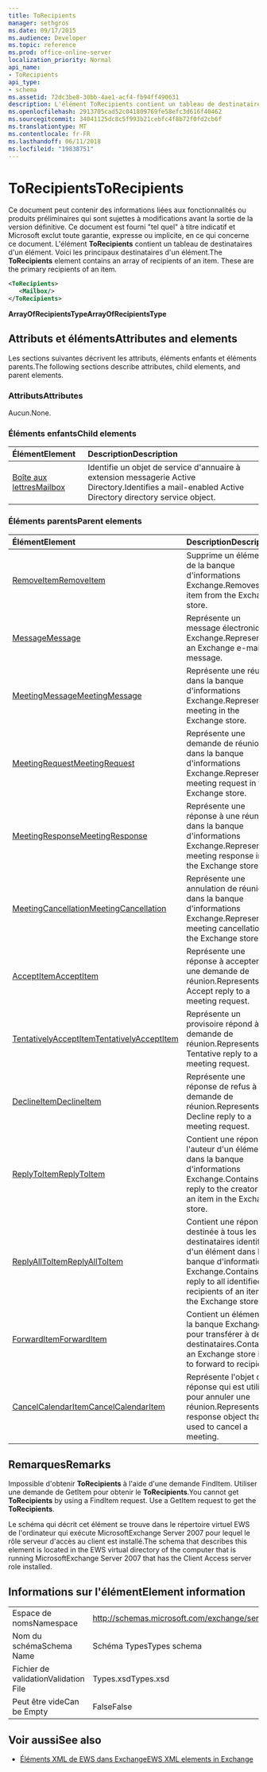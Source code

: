 ```yaml
---
title: ToRecipients
manager: sethgros
ms.date: 09/17/2015
ms.audience: Developer
ms.topic: reference
ms.prod: office-online-server
localization_priority: Normal
api_name:
- ToRecipients
api_type:
- schema
ms.assetid: 72dc3be8-30bb-4ae1-acf4-fb94ff490631
description: L'élément ToRecipients contient un tableau de destinataires d'un élément. Voici les principaux destinataires d'un élément.
ms.openlocfilehash: 2913705cad52c041809769fe58efc3d616f40462
ms.sourcegitcommit: 34041125dc8c5f993b21cebfc4f8b72f0fd2cb6f
ms.translationtype: MT
ms.contentlocale: fr-FR
ms.lasthandoff: 06/11/2018
ms.locfileid: "19838751"
---
```

# <a name="torecipients"></a><span data-ttu-id="20d92-104">ToRecipients</span><span class="sxs-lookup"><span data-stu-id="20d92-104">ToRecipients</span></span>

<span data-ttu-id="20d92-p102">Ce document peut contenir des informations liées aux fonctionnalités ou produits préliminaires qui sont sujettes à modifications avant la sortie de la version définitive. Ce document est fourni "tel quel" à titre indicatif et Microsoft exclut toute garantie, expresse ou implicite, en ce qui concerne ce document. L'élément **ToRecipients** contient un tableau de destinataires d'un élément. Voici les principaux destinataires d'un élément.</span><span class="sxs-lookup"><span data-stu-id="20d92-p102">The **ToRecipients** element contains an array of recipients of an item. These are the primary recipients of an item.</span></span> 
  
```xml
<ToRecipients>
   <Mailbox/>
</ToRecipients>
```

 <span data-ttu-id="20d92-107">**ArrayOfRecipientsType**</span><span class="sxs-lookup"><span data-stu-id="20d92-107">**ArrayOfRecipientsType**</span></span>
## <a name="attributes-and-elements"></a><span data-ttu-id="20d92-108">Attributs et éléments</span><span class="sxs-lookup"><span data-stu-id="20d92-108">Attributes and elements</span></span>

<span data-ttu-id="20d92-109">Les sections suivantes décrivent les attributs, éléments enfants et éléments parents.</span><span class="sxs-lookup"><span data-stu-id="20d92-109">The following sections describe attributes, child elements, and parent elements.</span></span>
  
### <a name="attributes"></a><span data-ttu-id="20d92-110">Attributs</span><span class="sxs-lookup"><span data-stu-id="20d92-110">Attributes</span></span>

<span data-ttu-id="20d92-111">Aucun.</span><span class="sxs-lookup"><span data-stu-id="20d92-111">None.</span></span>
  
### <a name="child-elements"></a><span data-ttu-id="20d92-112">Éléments enfants</span><span class="sxs-lookup"><span data-stu-id="20d92-112">Child elements</span></span>

|<span data-ttu-id="20d92-113">**Élément**</span><span class="sxs-lookup"><span data-stu-id="20d92-113">**Element**</span></span>|<span data-ttu-id="20d92-114">**Description**</span><span class="sxs-lookup"><span data-stu-id="20d92-114">**Description**</span></span>|
|:-----|:-----|
|[<span data-ttu-id="20d92-115">Boîte aux lettres</span><span class="sxs-lookup"><span data-stu-id="20d92-115">Mailbox</span></span>](mailbox.md) <br/> |<span data-ttu-id="20d92-116">Identifie un objet de service d'annuaire à extension messagerie Active Directory.</span><span class="sxs-lookup"><span data-stu-id="20d92-116">Identifies a mail-enabled Active Directory directory service object.</span></span>  <br/> |
   
### <a name="parent-elements"></a><span data-ttu-id="20d92-117">Éléments parents</span><span class="sxs-lookup"><span data-stu-id="20d92-117">Parent elements</span></span>

|<span data-ttu-id="20d92-118">**Élément**</span><span class="sxs-lookup"><span data-stu-id="20d92-118">**Element**</span></span>|<span data-ttu-id="20d92-119">**Description**</span><span class="sxs-lookup"><span data-stu-id="20d92-119">**Description**</span></span>|
|:-----|:-----|
|[<span data-ttu-id="20d92-120">RemoveItem</span><span class="sxs-lookup"><span data-stu-id="20d92-120">RemoveItem</span></span>](removeitem.md) <br/> |<span data-ttu-id="20d92-121">Supprime un élément de la banque d'informations Exchange.</span><span class="sxs-lookup"><span data-stu-id="20d92-121">Removes an item from the Exchange store.</span></span>  <br/> |
|[<span data-ttu-id="20d92-122">Message</span><span class="sxs-lookup"><span data-stu-id="20d92-122">Message</span></span>](message-ex15websvcsotherref.md) <br/> |<span data-ttu-id="20d92-123">Représente un message électronique Exchange.</span><span class="sxs-lookup"><span data-stu-id="20d92-123">Represents an Exchange e-mail message.</span></span>  <br/> |
|[<span data-ttu-id="20d92-124">MeetingMessage</span><span class="sxs-lookup"><span data-stu-id="20d92-124">MeetingMessage</span></span>](meetingmessage.md) <br/> |<span data-ttu-id="20d92-125">Représente une réunion dans la banque d'informations Exchange.</span><span class="sxs-lookup"><span data-stu-id="20d92-125">Represents a meeting in the Exchange store.</span></span>  <br/> |
|[<span data-ttu-id="20d92-126">MeetingRequest</span><span class="sxs-lookup"><span data-stu-id="20d92-126">MeetingRequest</span></span>](meetingrequest.md) <br/> |<span data-ttu-id="20d92-127">Représente une demande de réunion dans la banque d'informations Exchange.</span><span class="sxs-lookup"><span data-stu-id="20d92-127">Represents a meeting request in the Exchange store.</span></span>  <br/> |
|[<span data-ttu-id="20d92-128">MeetingResponse</span><span class="sxs-lookup"><span data-stu-id="20d92-128">MeetingResponse</span></span>](meetingresponse.md) <br/> |<span data-ttu-id="20d92-129">Représente une réponse à une réunion dans la banque d'informations Exchange.</span><span class="sxs-lookup"><span data-stu-id="20d92-129">Represents a meeting response in the Exchange store.</span></span>  <br/> |
|[<span data-ttu-id="20d92-130">MeetingCancellation</span><span class="sxs-lookup"><span data-stu-id="20d92-130">MeetingCancellation</span></span>](meetingcancellation.md) <br/> |<span data-ttu-id="20d92-131">Représente une annulation de réunion dans la banque d'informations Exchange.</span><span class="sxs-lookup"><span data-stu-id="20d92-131">Represents a meeting cancellation in the Exchange store.</span></span>  <br/> |
|[<span data-ttu-id="20d92-132">AcceptItem</span><span class="sxs-lookup"><span data-stu-id="20d92-132">AcceptItem</span></span>](acceptitem.md) <br/> |<span data-ttu-id="20d92-133">Représente une réponse à accepter à une demande de réunion.</span><span class="sxs-lookup"><span data-stu-id="20d92-133">Represents an Accept reply to a meeting request.</span></span>  <br/> |
|[<span data-ttu-id="20d92-134">TentativelyAcceptItem</span><span class="sxs-lookup"><span data-stu-id="20d92-134">TentativelyAcceptItem</span></span>](tentativelyacceptitem.md) <br/> |<span data-ttu-id="20d92-135">Représente un provisoire répond à une demande de réunion.</span><span class="sxs-lookup"><span data-stu-id="20d92-135">Represents a Tentative reply to a meeting request.</span></span>  <br/> |
|[<span data-ttu-id="20d92-136">DeclineItem</span><span class="sxs-lookup"><span data-stu-id="20d92-136">DeclineItem</span></span>](declineitem.md) <br/> |<span data-ttu-id="20d92-137">Représente une réponse de refus à une demande de réunion.</span><span class="sxs-lookup"><span data-stu-id="20d92-137">Represents a Decline reply to a meeting request.</span></span>  <br/> |
|[<span data-ttu-id="20d92-138">ReplyToItem</span><span class="sxs-lookup"><span data-stu-id="20d92-138">ReplyToItem</span></span>](replytoitem.md) <br/> |<span data-ttu-id="20d92-139">Contient une réponse à l'auteur d'un élément dans la banque d'informations Exchange.</span><span class="sxs-lookup"><span data-stu-id="20d92-139">Contains a reply to the creator of an item in the Exchange store.</span></span>  <br/> |
|[<span data-ttu-id="20d92-140">ReplyAllToItem</span><span class="sxs-lookup"><span data-stu-id="20d92-140">ReplyAllToItem</span></span>](replyalltoitem.md) <br/> |<span data-ttu-id="20d92-141">Contient une réponse destinée à tous les destinataires identifiés d'un élément dans la banque d'informations Exchange.</span><span class="sxs-lookup"><span data-stu-id="20d92-141">Contains a reply to all identified recipients of an item in the Exchange store.</span></span>  <br/> |
|[<span data-ttu-id="20d92-142">ForwardItem</span><span class="sxs-lookup"><span data-stu-id="20d92-142">ForwardItem</span></span>](forwarditem.md) <br/> |<span data-ttu-id="20d92-143">Contient un élément de la banque Exchange pour transférer à des destinataires.</span><span class="sxs-lookup"><span data-stu-id="20d92-143">Contains an Exchange store item to forward to recipients.</span></span>  <br/> |
|[<span data-ttu-id="20d92-144">CancelCalendarItem</span><span class="sxs-lookup"><span data-stu-id="20d92-144">CancelCalendarItem</span></span>](cancelcalendaritem.md) <br/> |<span data-ttu-id="20d92-145">Représente l'objet de réponse qui est utilisé pour annuler une réunion.</span><span class="sxs-lookup"><span data-stu-id="20d92-145">Represents the response object that is used to cancel a meeting.</span></span>  <br/> |
   
## <a name="remarks"></a><span data-ttu-id="20d92-146">Remarques</span><span class="sxs-lookup"><span data-stu-id="20d92-146">Remarks</span></span>

<span data-ttu-id="20d92-p103">Impossible d'obtenir **ToRecipients** à l'aide d'une demande FindItem. Utiliser une demande de GetItem pour obtenir le **ToRecipients**.</span><span class="sxs-lookup"><span data-stu-id="20d92-p103">You cannot get **ToRecipients** by using a FindItem request. Use a GetItem request to get the **ToRecipients**.</span></span>
  
<span data-ttu-id="20d92-149">Le schéma qui décrit cet élément se trouve dans le répertoire virtuel EWS de l'ordinateur qui exécute MicrosoftExchange Server 2007 pour lequel le rôle serveur d'accès au client est installé.</span><span class="sxs-lookup"><span data-stu-id="20d92-149">The schema that describes this element is located in the EWS virtual directory of the computer that is running MicrosoftExchange Server 2007 that has the Client Access server role installed.</span></span>
  
## <a name="element-information"></a><span data-ttu-id="20d92-150">Informations sur l'élément</span><span class="sxs-lookup"><span data-stu-id="20d92-150">Element information</span></span>

|||
|:-----|:-----|
|<span data-ttu-id="20d92-151">Espace de noms</span><span class="sxs-lookup"><span data-stu-id="20d92-151">Namespace</span></span>  <br/> |http://schemas.microsoft.com/exchange/services/2006/types  <br/> |
|<span data-ttu-id="20d92-152">Nom du schéma</span><span class="sxs-lookup"><span data-stu-id="20d92-152">Schema Name</span></span>  <br/> |<span data-ttu-id="20d92-153">Schéma Types</span><span class="sxs-lookup"><span data-stu-id="20d92-153">Types schema</span></span>  <br/> |
|<span data-ttu-id="20d92-154">Fichier de validation</span><span class="sxs-lookup"><span data-stu-id="20d92-154">Validation File</span></span>  <br/> |<span data-ttu-id="20d92-155">Types.xsd</span><span class="sxs-lookup"><span data-stu-id="20d92-155">Types.xsd</span></span>  <br/> |
|<span data-ttu-id="20d92-156">Peut être vide</span><span class="sxs-lookup"><span data-stu-id="20d92-156">Can be Empty</span></span>  <br/> |<span data-ttu-id="20d92-157">False</span><span class="sxs-lookup"><span data-stu-id="20d92-157">False</span></span>  <br/> |
   
## <a name="see-also"></a><span data-ttu-id="20d92-158">Voir aussi</span><span class="sxs-lookup"><span data-stu-id="20d92-158">See also</span></span>



- [<span data-ttu-id="20d92-159">Éléments XML de EWS dans Exchange</span><span class="sxs-lookup"><span data-stu-id="20d92-159">EWS XML elements in Exchange</span></span>](ews-xml-elements-in-exchange.md)

